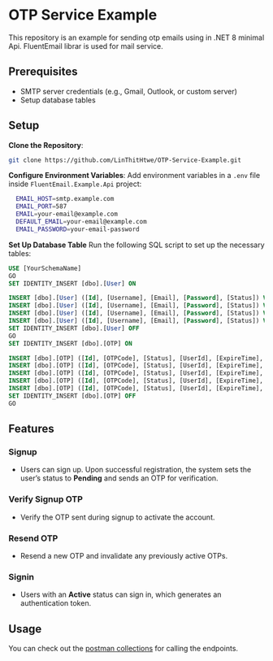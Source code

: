 # OTP Service Example

This repository is an example for sending otp emails using in .NET 8 minimal Api. 
FluentEmail librar is used for mail service.

## Prerequisites

- SMTP server credentials (e.g., Gmail, Outlook, or custom server)
- Setup database tables

## Setup

**Clone the Repository**:
   ```bash
   git clone https://github.com/LinThitHtwe/OTP-Service-Example.git
   ```

**Configure Environment Variables**: Add environment variables in a ```.env``` file inside ```FluentEmail.Example.Api``` project:

  ```bash
    EMAIL_HOST=smtp.example.com
    EMAIL_PORT=587
    EMAIL=your-email@example.com
    DEFAULT_EMAIL=your-email@example.com
    EMAIL_PASSWORD=your-email-password
  ```

**Set Up Database Table**
Run the following SQL script to set up the necessary tables:

```sql
USE [YourSchemaName]
GO
SET IDENTITY_INSERT [dbo].[User] ON 

INSERT [dbo].[User] ([Id], [Username], [Email], [Password], [Status]) VALUES (1, N'JohnDoe', N'johndoe@example.com', N'password123', N'Active')
INSERT [dbo].[User] ([Id], [Username], [Email], [Password], [Status]) VALUES (3, N'Test', N'Test@gmail.com', N'+ziZLR2+R+8MKS5Ms4FnBxaVyo0+v8uNe0zB/HT1tOsLr4urJeNTeE04FTZWfuGWMAVTL+SSENp8RUzN8gPdhA==:3r4Bq12xFdecUCrp6/ccaAncQEJPQQ9NhCyH8OaAGnY=', N'Test')
INSERT [dbo].[User] ([Id], [Username], [Email], [Password], [Status]) VALUES (4, N'string', N'string', N'G5mGcFwW/f6f4eD3Av5moixiF+mA2zndWOelPoyivGYEKjj5H2VmRYYdxVqmWQ49h30cQ6r9JgBK5aMoPuIvew==:eaSgLN4wleHAEo1rUs9kBQpcSw3EC7bJwowQNL2i16U=', N'Pending')
INSERT [dbo].[User] ([Id], [Username], [Email], [Password], [Status]) VALUES (15, N'Lin Thit', N'linthit2745@gmail.com', N'1vuS2SW0KJJiO40uWGOqC8plNh3Ho+V+myWn3W1OXN34FAroE3Uy2L+lucDIBlOQQF7kN8Hca1jI9NUCUy3n6A==:1KUs3ke7OElE+uGJ6eP7Hl0XvF0ExLCK+7CJvwNU0ns=', N'Varified')
SET IDENTITY_INSERT [dbo].[User] OFF
GO
SET IDENTITY_INSERT [dbo].[OTP] ON 

INSERT [dbo].[OTP] ([Id], [OTPCode], [Status], [UserId], [ExpireTime], [CreatedTime]) VALUES (11, N'708166', N'Invalid', 15, CAST(N'2024-12-02T16:16:44.937' AS DateTime), CAST(N'2024-12-02T16:13:44.937' AS DateTime))
INSERT [dbo].[OTP] ([Id], [OTPCode], [Status], [UserId], [ExpireTime], [CreatedTime]) VALUES (12, N'819077', N'Invalid', 15, CAST(N'2024-12-02T16:17:24.573' AS DateTime), CAST(N'2024-12-02T16:14:24.573' AS DateTime))
INSERT [dbo].[OTP] ([Id], [OTPCode], [Status], [UserId], [ExpireTime], [CreatedTime]) VALUES (13, N'619522', N'Invalid', 15, CAST(N'2024-12-03T10:10:29.657' AS DateTime), CAST(N'2024-12-03T10:07:29.657' AS DateTime))
INSERT [dbo].[OTP] ([Id], [OTPCode], [Status], [UserId], [ExpireTime], [CreatedTime]) VALUES (14, N'698434', N'Used', 15, CAST(N'2024-12-03T10:15:07.550' AS DateTime), CAST(N'2024-12-03T10:12:07.550' AS DateTime))
INSERT [dbo].[OTP] ([Id], [OTPCode], [Status], [UserId], [ExpireTime], [CreatedTime]) VALUES (15, N'207603', N'Used', 15, CAST(N'2024-12-03T10:25:46.650' AS DateTime), CAST(N'2024-12-03T10:22:46.650' AS DateTime))
SET IDENTITY_INSERT [dbo].[OTP] OFF
GO
```

## Features

### Signup
- Users can sign up. Upon successful registration, the system sets the user’s status to **Pending** and sends an OTP for verification.

### Verify Signup OTP
- Verify the OTP sent during signup to activate the account.

### Resend OTP
- Resend a new OTP and invalidate any previously active OTPs.

### Signin
- Users with an **Active** status can sign in, which generates an authentication token.


## Usage

You can check out the [postman collections](https://github.com/LinThitHtwe/OTP-Service-Example/blob/main/OTPService.Example.postman_collection.json) for calling the endpoints.
